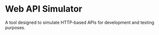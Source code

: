 # Web API Simulator

A tool designed to simulate HTTP-based APIs for development and testing purposes.
